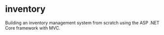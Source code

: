 # inventory
Building an inventory management system from scratch using the ASP .NET Core framework with MVC.  
